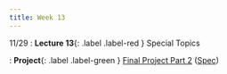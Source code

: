 ```yaml
---
title: Week 13
---
```


11/29
: **Lecture 13**{: .label .label-red } Special Topics

: **Project**{: .label .label-green } [Final Project Part 2](https://datahub.berkeley.edu/hub/user-redirect/git-pull?repo=https%3A%2F%2Fgithub.com%2FCodebreakingAtCal%2FCodebreakingLabs&urlpath=tree%2FCodebreakingLabs%2FFinal_Project%2FPart_2&branch=master) ([Spec](https://codebreakingatcal.org/docs/ProjectTest/Project%20Spec/Part%202/))